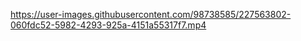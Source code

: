 

https://user-images.githubusercontent.com/98738585/227563802-060fdc52-5982-4293-925a-4151a55317f7.mp4

